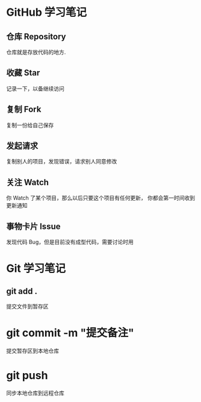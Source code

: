 # GitHub 学习笔记

## 仓库 Repository

仓库就是存放代码的地方.

## 收藏 Star

记录一下，以备继续访问

## 复制 Fork

复制一份给自己保存

## 发起请求

复制别人的项目，发现错误，请求别人同意修改

## 关注 Watch

你 Watch 了某个项目，那么以后只要这个项目有任何更新， 你都会第一时间收到更新通知

## 事物卡片 Issue

发现代码 Bug，但是目前没有成型代码，需要讨论时用

# Git 学习笔记

## git add .

提交文件到暂存区

# git commit -m "提交备注"

提交暂存区到本地仓库

# git push 

同步本地仓库到远程仓库
